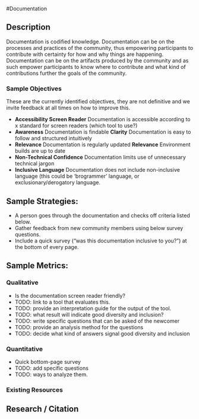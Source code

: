 #Documentation

## Description

Documentation is codified knowledge. Documentation can be on the processes and practices of the community, thus empowering participants to contribute with certainty for how and why things are happening. Documentation can be on the artifacts produced by the community and as such empower participants to know where to contribute and what kind of contributions further the goals of the community.

### Sample Objectives
These are the currently identified objectives, they are not definitive and we invite feedback at all times on how to improve this.

* **Accessibility Screen Reader** Documentation is accessible according to x standard for screen readers (which tool to use?)
* **Awareness** Documentation is findable
**Clarity** Documentation is easy to follow and structured intuitively
* **Relevance** Documentation is regularly updated
**Relevance** Environment builds are up to date
* **Non-Technical Confidence** Documentation limits use of unnecessary technical jargon
* **Inclusive Language** Documentation does not include non-inclusive language (this could be ‘brogrammer’ language, or exclusionary/derogatory language.

## Sample Strategies:
* A person goes through the documentation and checks off criteria listed below.
* Gather feedback from new community members using below survey questions.
* Include a quick survey (“was this documentation inclusive to you?”) at the bottom of every page.


## Sample Metrics:
### Qualitative
* Is the documentation screen reader friendly?
* TODO: link to a tool that evaluates this.
* TODO: provide an interpretation guide for the output of the tool.
* TODO: what result will indicate good diversity and inclusion?
* TODO: write specific questions that can be asked of the newcomer
* TODO: provide an analysis method for the questions
* TODO: decide what kind of answers signal good diversity and inclusion

### Quantitative
* Quick bottom-page survey
* TODO: add specific questions
* TODO: ways to analyze them.

### Existing Resources


## Research / Citation 
